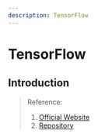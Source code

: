```yaml
---
description: TensorFlow
---
```


# TensorFlow

## Introduction



> Reference:
> 1. [Official Website](https://www.tensorflow.org/)
> 2. [Repository](https://github.com/tensorflow)
